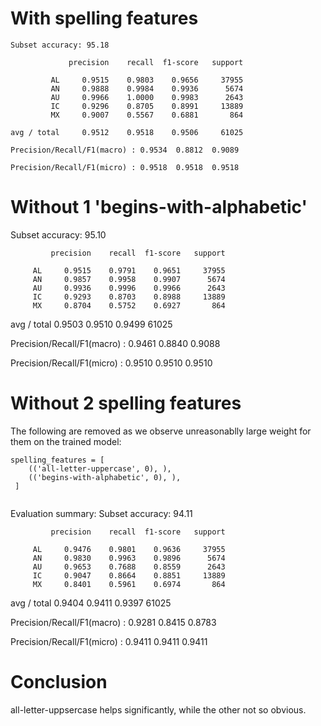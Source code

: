 # With spelling features

```
Subset accuracy: 95.18

             precision    recall  f1-score   support

         AL     0.9515    0.9803    0.9656     37955
         AN     0.9888    0.9984    0.9936      5674
         AU     0.9966    1.0000    0.9983      2643
         IC     0.9296    0.8705    0.8991     13889
         MX     0.9007    0.5567    0.6881       864

avg / total     0.9512    0.9518    0.9506     61025

Precision/Recall/F1(macro) : 0.9534  0.8812  0.9089

Precision/Recall/F1(micro) : 0.9518  0.9518  0.9518

```
# Without 1 'begins-with-alphabetic'

Subset accuracy: 95.10

             precision    recall  f1-score   support

         AL     0.9515    0.9791    0.9651     37955
         AN     0.9857    0.9958    0.9907      5674
         AU     0.9936    0.9996    0.9966      2643
         IC     0.9293    0.8703    0.8988     13889
         MX     0.8704    0.5752    0.6927       864

avg / total     0.9503    0.9510    0.9499     61025

Precision/Recall/F1(macro) : 0.9461  0.8840  0.9088

Precision/Recall/F1(micro) : 0.9510  0.9510  0.9510


# Without 2 spelling features

The following are removed as we observe unreasonablly large weight for them on the trained model:

```
spelling_features = [
    (('all-letter-uppercase', 0), ),
    (('begins-with-alphabetic', 0), ),
 ]


```

Evaluation summary:
Subset accuracy: 94.11

             precision    recall  f1-score   support

         AL     0.9476    0.9801    0.9636     37955
         AN     0.9830    0.9963    0.9896      5674
         AU     0.9653    0.7688    0.8559      2643
         IC     0.9047    0.8664    0.8851     13889
         MX     0.8401    0.5961    0.6974       864

avg / total     0.9404    0.9411    0.9397     61025

Precision/Recall/F1(macro) : 0.9281  0.8415  0.8783

Precision/Recall/F1(micro) : 0.9411  0.9411  0.9411


# Conclusion

all-letter-uppsercase helps significantly, while the other not so obvious.

